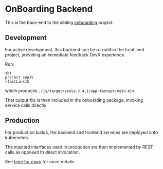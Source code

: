 # OnBoarding Backend

This is the back-end to the sibling [onboarding](https://github.com/aaronp/onboarding) project.

## Development

For active development, this backend can be run within the front-end project, providing an immediate feedback DevX experience.

Run:

```shell
sbt
project appJS 
~fastLinkJS
```

which produces `./js/target/scala-3.4.1/app-fastopt/main.mjs`

That output file is then included in the onboarding package, invoking service calls directly

## Production

For production builds, the backend and frontend services are deployed onto kubernetes.

The injected interfaces used in production are then implemented by REST calls as opposed to direct invocation.

See [here for more](./docs/building.md) for more details.